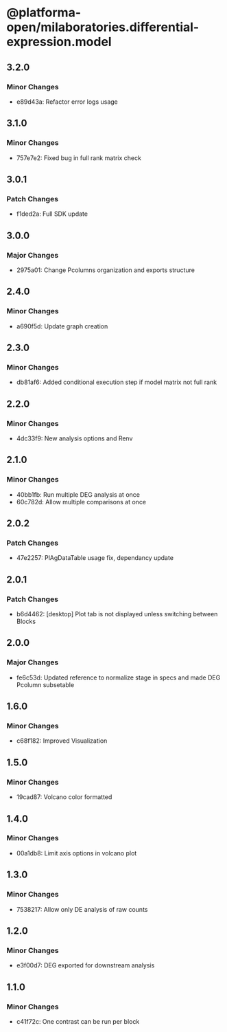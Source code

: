 # @platforma-open/milaboratories.differential-expression.model

## 3.2.0

### Minor Changes

- e89d43a: Refactor error logs usage

## 3.1.0

### Minor Changes

- 757e7e2: Fixed bug in full rank matrix check

## 3.0.1

### Patch Changes

- f1ded2a: Full SDK update

## 3.0.0

### Major Changes

- 2975a01: Change Pcolumns organization and exports structure

## 2.4.0

### Minor Changes

- a690f5d: Update graph creation

## 2.3.0

### Minor Changes

- db81af6: Added conditional execution step if model matrix not full rank

## 2.2.0

### Minor Changes

- 4dc33f9: New analysis options and Renv

## 2.1.0

### Minor Changes

- 40bb1fb: Run multiple DEG analysis at once
- 60c782d: Allow multiple comparisons at once

## 2.0.2

### Patch Changes

- 47e2257: PlAgDataTable usage fix, dependancy update

## 2.0.1

### Patch Changes

- b6d4462: [desktop] Plot tab is not displayed unless switching between Blocks

## 2.0.0

### Major Changes

- fe6c53d: Updated reference to normalize stage in specs and made DEG Pcolumn subsetable

## 1.6.0

### Minor Changes

- c68f182: Improved Visualization

## 1.5.0

### Minor Changes

- 19cad87: Volcano color formatted

## 1.4.0

### Minor Changes

- 00a1db8: Limit axis options in volcano plot

## 1.3.0

### Minor Changes

- 7538217: Allow only DE analysis of raw counts

## 1.2.0

### Minor Changes

- e3f00d7: DEG exported for downstream analysis

## 1.1.0

### Minor Changes

- c41f72c: One contrast can be run per block
